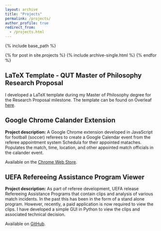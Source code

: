 ```yaml
---
layout: archive
title: "Projects"
permalink: /projects/
author_profile: true
redirect_from: 
  - /projects.html
---
```


{% include base_path %}


{% for post in site.projects %}
  {% include archive-single.html %}
{% endfor %}



## LaTeX Template - QUT Master of Philosophy Research Proposal

I developed a LaTeX template during my Master of Philosophy degree for the Research Proposal milestone. The template can be found on Overleaf [here](https://www.overleaf.com/latex/templates/queensland-university-of-technology-qut-mphil-research-proposal/cbmfdbxqnssy).



## Google Chrome Calander Extension
**Project description:** A Google Chrome extension developed in JavaScript for football (soccer) referees to create a Google Calendar event from the referee appointment system Schedula for their appointed mataches. Populates the match, time, location, and other appointed match officials in the calander event.

Available on the [Chrome Web Store](https://chrome.google.com/webstore/detail/schedula-calendar/kgdeoimicejbagodibjcagiibdppbjhb).


## UEFA Refereeing Assistance Program Viewer
**Project description:** As part of referee development, UEFA release Refereeing Assistance Programs that contain clips and analysis of various match incidents. In the past this has been in the form of a stand alone program. However, recently, a paid application is now required to view the clips. I have developed a simple GUI in Python to view the clips and associated technical decision.


Available on [GitHub](https://github.com/jack-powers/UEFA-RAP-Viewer).
